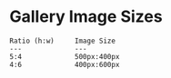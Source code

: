 # Gallery Image Sizes
```
Ratio (h:w)     Image Size
---             ---
5:4             500px:400px
4:6             400px:600px
```